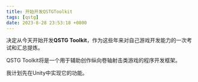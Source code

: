 ```yaml
---
title: 开始开发QSTGToolkit
tags: [qstg]
date: 2023-8-28 23:53:18 +0800
---
```


决定从今天开始开发**QSTG Toolkit**，作为这些年来对自己游戏开发能力的一次考试和汇总提炼。

QSTG Toolkit将是一个用于辅助创作纵向卷轴射击类游戏的程序开发框架。

我计划先在Unity中实现它的功能。
